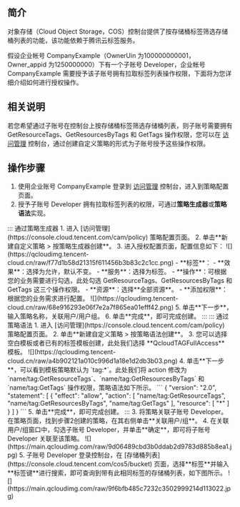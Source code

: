 ## 简介

对象存储（Cloud Object Storage，COS）控制台提供了按存储桶标签筛选存储桶列表的功能，该功能依赖于腾讯云标签服务。

假设企业帐号 CompanyExample（OwnerUin 为100000000001，Owner_appid 为1250000000）下有一个子账号 Developer，企业帐号 CompanyExample 需要授予该子账号拥有拉取标签列表操作权限，下面将为您详细介绍如何进行授权操作。



## 相关说明
若您希望通过子账号在控制台上按存储桶标签筛选存储桶列表，则子账号需要拥有 GetResourceTags、GetResourcesByTags 和 GetTags 操作权限，您可以在 [访问管理](https://console.cloud.tencent.com/cam/policy) 控制台，通过创建自定义策略的形式为子账号授予这些操作权限。



## 操作步骤

1. 使用企业账号 CompanyExample 登录到 [访问管理](https://console.cloud.tencent.com/cam/policy) 控制台，进入到策略配置页面。
2. 授予子账号 Developer 拥有拉取标签列表的权限，可通过**策略生成器**或**策略语法**实现。
<dx-tabs>
::: 通过策略生成器
1. 进入 [访问管理](https://console.cloud.tencent.com/cam/policy) 策略配置页面。
2. 单击**新建自定义策略 > 按策略生成器创建**。
3. 进入授权配置页面，配置信息如下：
![](https://qcloudimg.tencent-cloud.cn/raw/f77d1b58d21315f611456b3b83c2c1cc.png)
 - **标签**：
    - **效果**：选择为允许，默认不变。
    - **服务**：选择为标签。
    - **操作**：可根据您的业务需要进行勾选，此处勾选 GetResourceTags、GetResourcesByTags 和 GetTags 这三个操作权限。
    - **资源**：选择**全部资源**。
 - **添加权限**：根据您的业务需求进行配置。
![](https://qcloudimg.tencent-cloud.cn/raw/68e916293e06f7e2a7f865ea01efff42.png)
5. 单击**下一步**，输入策略名称，关联用户/用户组。
6. 单击**完成**，即可完成创建。
:::
::: 通过策略语法
1. 进入 [访问管理](https://console.cloud.tencent.com/cam/policy) 策略配置页面。
2. 单击**新建自定义策略 > 按策略语法创建**。
3. 您可以选择空白模板或者已有的标签模板创建，此处我们选择 **QcloudTAGFullAccess** 模板。
![](https://qcloudimg.tencent-cloud.cn/raw/a4b902121a010c996d1a18e1d2db3b03.png)
4. 单击**下一步**，可以看到模板策略默认为 `tag:*`。此处我们将 action 修改为 `name/tag:GetResourceTags`、`name/tag:GetResourcesByTags` 和 `name/tag:GetTags` 操作权限，策略语法如下所示。
```
{
    "version": "2.0",
    "statement": [
        {
            "effect": "allow",
            "action": [
                "name/tag:GetResourceTags",
                "name/tag:GetResourcesByTags",
                "name/tag:GetTags"
            ],
            "resource": [
                "*"
            ]
        }
    ]
}
```
5. 单击**完成**，即可完成创建。
:::
</dx-tabs>
3. 将策略关联子账号 Developer。在策略页面，找到步骤2创建的策略，在其右侧单击**关联用户/组**。
4. 在关联用户/组窗口中，勾选子账号 Developer，并单击**确定**，即可将子账号 Developer 关联至该策略。
![](https://main.qcloudimg.com/raw/9d06489cbd3b0ddab2d9783d885b8ea1.jpg)
5. 子账号 Developer 登录控制台，在 [存储桶列表](https://console.cloud.tencent.com/cos5/bucket) 页面，选择**标签**并输入**标签键**进行搜索，即可查询到带有此相同标签的存储桶列表，如下图所示。
![](https://main.qcloudimg.com/raw/9f6bfb485c7232c3502999214d113022.jpg)

